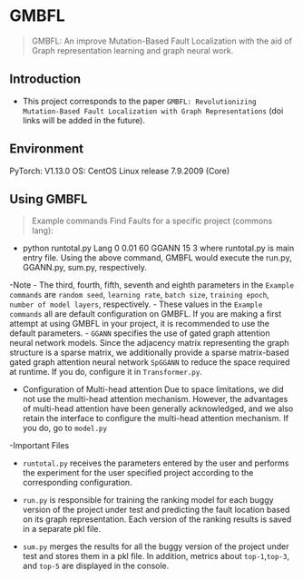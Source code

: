 # GMBFL
> GMBFL: An improve Mutation-Based Fault Localization with the aid of Graph representation learning and graph neural work.

## Introduction
* This project corresponds to the paper `GMBFL: Revolutionizing Mutation-Based Fault Localization with Graph Representations` (doi links will be added in the future).


## Environment
PyTorch: V1.13.0
OS: CentOS Linux release 7.9.2009 (Core)

## Using GMBFL
> Example commands
Find Faults for a specific project (commons lang):
- python runtotal.py Lang 0 0.01 60 GGANN 15 3
where runtotal.py is main entry file. Using the above command, GMBFL would execute the run.py, GGANN.py, sum.py, respectively.  

-Note
    - The third, fourth, fifth, seventh and eighth parameters in the `Example commands` are `random seed`, `learning rate`, `batch size`, `training epoch`, `number of model layers`, respectively.
    - These values in the `Example commands` all are default configuration on GMBFL. If you are making a first attempt at using GMBFL in your project, it is recommended to use the default parameters.
    - `GGANN` specifies the use of gated graph attention neural network models. Since the adjacency matrix representing the graph structure is a sparse matrix, we additionally provide a sparse matrix-based gated graph attention neural network `SpGGANN` to reduce the space required at runtime. If you do, configure it in `Transformer.py`.
    
- Configuration of Multi-head attention
Due to space limitations, we did not use the multi-head attention mechanism. However, the advantages of multi-head attention have been generally acknowledged, and we also retain the interface to configure the multi-head attention mechanism. If you do, go to `model.py`

-Important Files
* `runtotal.py` receives the parameters entered by the user and performs the experiment for the user specified project according to the corresponding configuration.

* `run.py` is responsible for training the ranking model for each buggy version of the project under test and predicting the fault location based on its graph representation. Each version of the ranking results is saved in a separate pkl file.

* `sum.py` merges the results for all the buggy version of the project under test and  stores them in a pkl file.
 In addition, metrics about `top-1`,`top-3`, and `top-5` are displayed in the console.

